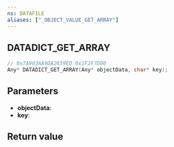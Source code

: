 ```yaml
---
ns: DATAFILE
aliases: ["_OBJECT_VALUE_GET_ARRAY"]
---
```

## DATADICT_GET_ARRAY

```c
// 0x7A983AA9DA2659ED 0x1F2F7D00
Any* DATADICT_GET_ARRAY(Any* objectData, char* key);
```


## Parameters
* **objectData**: 
* **key**: 

## Return value
